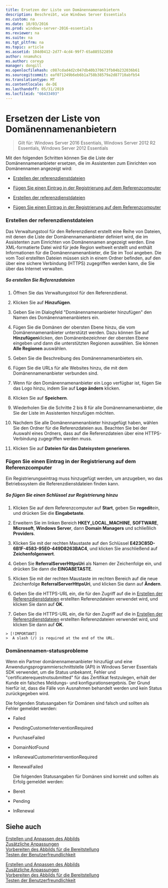 ```yaml
---
title: Ersetzen der Liste von Domänennamenanbietern
description: Beschreibt, wie Windows Server Essentials
ms.custom: na
ms.date: 10/03/2016
ms.prod: windows-server-2016-essentials
ms.reviewer: na
ms.suite: na
ms.tgt_pltfrm: na
ms.topic: article
ms.assetid: 104d0412-2d77-4cd4-99f7-65a885522850
author: nnamuhcs
ms.author: coreyp
manager: dongill
ms.openlocfilehash: c087cdad4d2c047db40b370673fb04b232036b61
ms.sourcegitcommit: eaf071249b6eb6b1a758b38579a2d87710abfb54
ms.translationtype: MT
ms.contentlocale: de-DE
ms.lasthandoff: 05/31/2019
ms.locfileid: "66433493"
---
```

# <a name="replace-the-list-of-domain-name-providers"></a>Ersetzen der Liste von Domänennamenanbietern

>Gilt für: Windows Server 2016 Essentials, Windows Server 2012 R2 Essentials, Windows Server 2012 Essentials

Mit den folgenden Schritten können Sie die Liste der Domänennamenanbieter ersetzen, die im Assistenten zum Einrichten von Domänennamen angezeigt wird:  


-   [Erstellen der referenzdienstdateien](Replace-the-List-of-Domain-Name-Providers.md#BKMK_ReferralFiles)  

-   [Fügen Sie einen Eintrag in der Registrierung auf dem Referenzcomputer](Replace-the-List-of-Domain-Name-Providers.md#BKMK_AddRegistry)  

-   [Erstellen der referenzdienstdateien](../install/Replace-the-List-of-Domain-Name-Providers.md#BKMK_ReferralFiles)  

-   [Fügen Sie einen Eintrag in der Registrierung auf dem Referenzcomputer](../install/Replace-the-List-of-Domain-Name-Providers.md#BKMK_AddRegistry)  


###  <a name="BKMK_ReferralFiles"></a> Erstellen der referenzdienstdateien  
 Das Verwaltungstool für den Referenzdienst erstellt eine Reihe von Dateien, mit denen die Liste der Domänennamenanbieter definiert wird, die im Assistenten zum Einrichten von Domänennamen angezeigt werden. Eine XML-formatierte Datei wird für jede Region weltweit erstellt und enthält Informationen für die Domänennamenanbieter, die Sie im Tool angeben. Die vom Tool erstellten Dateien müssen sich in einem Ordner befinden, auf den über eine sichere Verbindung (HTTPS) zugegriffen werden kann, die Sie über das Internet verwalten.  

##### <a name="to-create-the-referral-files"></a>So erstellen Sie Referenzdateien  

1.  Öffnen Sie das Verwaltungstool für den Referenzdienst.  

2.  Klicken Sie auf **Hinzufügen**.  

3.  Geben Sie im Dialogfeld "Domänennamenanbieter hinzufügen" den Namen des Domänennamenanbieters ein.  

4.  Fügen Sie die Domänen der obersten Ebene hinzu, die vom Domänennamenanbieter unterstützt werden. Dazu können Sie auf **Hinzufügen**klicken, den Domänenbezeichner der obersten Ebene eingeben und dann die unterstützten Regionen auswählen. Sie können **Alle Regionen** auswählen.  

5.  Geben Sie die Beschreibung des Domänennamenanbieters ein.  

6.  Fügen Sie die URLs für alle Websites hinzu, die mit dem Domänennamenanbieter verbunden sind.  

7.  Wenn für den Domänennamenanbieter ein Logo verfügbar ist, fügen Sie das Logo hinzu, indem Sie auf **Logo ändern** klicken.  

8.  Klicken Sie auf **Speichern**.  

9. Wiederholen Sie die Schritte 2 bis 8 für alle Domänennamenanbieter, die Sie der Liste im Assistenten hinzufügen möchten.  

10. Nachdem Sie alle Domänennamenanbieter hinzugefügt haben, wählen Sie den Ordner für die Referenzdateien aus. Beachten Sie bei der Auswahl eines Ordners, dass auf die Referenzdateien über eine HTTPS-Verbindung zugegriffen werden muss.  

11. Klicken Sie auf **Dateien für das Dateisystem generieren**.  

###  <a name="BKMK_AddRegistry"></a> Fügen Sie einen Eintrag in der Registrierung auf dem Referenzcomputer  
 Ein Registrierungseintrag muss hinzugefügt werden, um anzugeben, wo das Betriebssystem die Referenzdienstdateien finden kann.  

##### <a name="to-add-a-key-to-the-registry"></a>So fügen Sie einen Schlüssel zur Registrierung hinzu  

1.  Klicken Sie auf dem Referenzcomputer auf **Start**, geben Sie **regedit**ein, und drücken Sie die **Eingabetaste**.  

2.  Erweitern Sie im linken Bereich **HKEY_LOCAL_MACHINE**, **SOFTWARE**, **Microsoft**, **Windows Server**, dann **Domain Managers** und schließlich **Providers**.  

3.  Klicken Sie mit der rechten Maustaste auf den Schlüssel **E423C85D-6B1F-4583-95E0-449D8263BAC4**, und klicken Sie anschließend auf **Zeichenfolgenwert**.  

4.  Geben Sie **ReferralServerHttpsUri** als Namen der Zeichenfolge ein, und drücken Sie dann die **EINGABETASTE**.  

5.  Klicken Sie mit der rechten Maustaste im rechten Bereich auf die neue Zeichenfolge **ReferralServerHttpsUri**, und klicken Sie dann auf **Ändern**.  


6.  Geben Sie die HTTPS-URL ein, die für den Zugriff auf die in [Erstellen der Referenzdienstdateien](Replace-the-List-of-Domain-Name-Providers.md#BKMK_ReferralFiles) erstellten Referenzdateien verwendet wird, und klicken Sie dann auf **OK**.  

6.  Geben Sie die HTTPS-URL ein, die für den Zugriff auf die in [Erstellen der Referenzdienstdateien](../install/Replace-the-List-of-Domain-Name-Providers.md#BKMK_ReferralFiles) erstellten Referenzdateien verwendet wird, und klicken Sie dann auf **OK**.  


~~~
> [!IMPORTANT]
>  A slash (/) is required at the end of the URL.  
~~~

###  <a name="BKMK_ReplaceDomainNameProviders"></a> Domänennamen-statusprobleme  
 Wenn ein Partner domänennamenanbieter hinzufügt und eine Anwendungsprogrammierschnittstelle (API) in Windows Server Essentials SDK verwendet, um die Status unbekannt, Fehler und "certificaterequestnotsubmitted" für das Zertifikat festzulegen, erhält der Kunde ein falsches Meldungs- und konfigurationsergebnis. Der Grund hierfür ist, dass die Fälle von Ausnahmen behandelt werden und kein Status zurückgegeben wird.  

 Die folgenden Statusangaben für Domänen sind falsch und sollten als Fehler gemeldet werden:  

- Failed  

- PendingCustomerInterventionRequired  

- PurchaseFailed  

- DomainNotFound  

- InRenewalCustomerInterventionRequired  

- RenewalFailed  

  Die folgenden Statusangaben für Domänen sind korrekt und sollten als Erfolg gemeldet werden:  

- Bereit  

- Pending  

- InRenewal  

## <a name="see-also"></a>Siehe auch  

 [Erstellen und Anpassen des Abbilds](Creating-and-Customizing-the-Image.md)   
 [Zusätzliche Anpassungen](Additional-Customizations.md)   
 [Vorbereiten des Abbilds für die Bereitstellung](Preparing-the-Image-for-Deployment.md)   
 [Testen der Benutzerfreundlichkeit](Testing-the-Customer-Experience.md)

 [Erstellen und Anpassen des Abbilds](../install/Creating-and-Customizing-the-Image.md)   
 [Zusätzliche Anpassungen](../install/Additional-Customizations.md)   
 [Vorbereiten des Abbilds für die Bereitstellung](../install/Preparing-the-Image-for-Deployment.md)   
 [Testen der Benutzerfreundlichkeit](../install/Testing-the-Customer-Experience.md)

